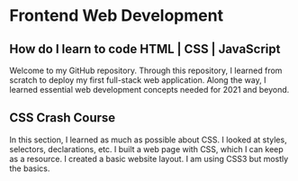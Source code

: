# Frontend Web Development
## How do I learn to code HTML | CSS | JavaScript

Welcome to my GitHub repository. Through this repository, I learned from scratch to deploy my first full-stack web application. Along the way, I learned essential web development concepts needed for 2021 and beyond.

## CSS Crash Course

In this section, I learned as much as possible about CSS. I looked at styles, selectors, declarations, etc. I built a web page with CSS, which I can keep as a resource. I created a basic website layout. I am using CSS3 but mostly the basics.
